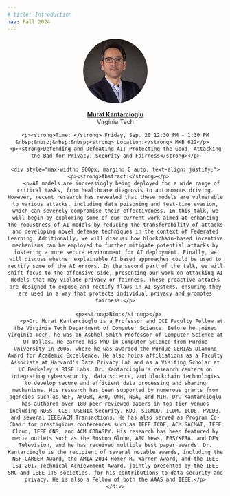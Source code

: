 ```yaml
---
# title: Introduction
nav: Fall 2024
---
```


<!-- <hr> -->








<div style="text-align: center;">
    <div class="speaker">
        <a href="https://www.kantarcioglu.net/" target="_blank">
            <img src="../images/24fall/murat.jpeg" alt="Murat Kantarcioglu" style="border-radius: 50%; width: 150px; height: 150px;">
        </a>
        <p><strong><a href="https://www.kantarcioglu.net/" target="_blank" class="speaker-link">Murat Kantarcioglu</a></strong><br>Virginia Tech</p>
    </div>
    
    <p><strong>Time: </strong> Friday, Sep. 20 12:30 PM - 1:30 PM &nbsp;&nbsp;&nbsp;&nbsp;<strong> Location:</strong> MKB 622</p>  
    <p><strong>Defending and Defeating AI: Protecting the Good, Attacking the Bad for Privacy, Security and Fairness</strong></p>

    <div style="max-width: 800px; margin: 0 auto; text-align: justify;">
        <p><strong>Abstract:</strong></p>  
        <p>AI models are increasingly being deployed for a wide range of critical tasks, from healthcare diagnosis to autonomous driving. However, recent research has revealed that these models are vulnerable to various attacks, including data poisoning and test-time evasion, which can severely compromise their effectiveness. In this talk, we will begin by exploring some of our current work aimed at enhancing the robustness of AI models by reducing the transferability of attacks and developing novel defense techniques in the context of Federated Learning. Additionally, we will discuss how blockchain-based incentive mechanisms can be employed to further mitigate potential attacks by fostering a more secure environment for AI deployment. Finally, we will discuss whether explainable AI based approaches could be used to rectify some of the AI errors. In the second part of the talk, we will shift focus to the offensive side, presenting our work on attacking AI models that may violate privacy or fairness. These proactive attacks are designed to expose and rectify flaws in AI systems, ensuring they are used in a way that protects individual privacy and promotes fairness.</p>

        <p><strong>Bio:</strong></p>  
        <p>Dr. Murat Kantarcioglu is a Professor and CCI Faculty Fellow at the Virginia Tech Department of Computer Science. Before he joined Virginia Tech, he was an Asbhel Smith Professor of Computer Science at UT Dallas. He earned his PhD in Computer Science from Purdue University in 2005, where he was awarded the Purdue CERIAS Diamond Award for Academic Excellence. He also holds affiliations as a Faculty Associate at Harvard's Data Privacy Lab and as a Visiting Scholar at UC Berkeley's RISE Labs. Dr. Kantarcioglu's research centers on integrating cybersecurity, data science, and blockchain technologies to develop secure and efficient data processing and sharing mechanisms. His research has been supported by numerous grants from agencies such as NSF, AFOSR, ARO, ONR, NSA, and NIH. Dr. Kantarcioglu has authored over 180 peer-reviewed papers in top-tier venues including NDSS, CCS, USENIX Security, KDD, SIGMOD, ICDM, ICDE, PVLDB, and several IEEE/ACM Transactions. He has also served as Program Co-Chair for prestigious conferences such as IEEE ICDE, ACM SACMAT, IEEE Cloud, IEEE CNS, and ACM CODASPY. His research has been featured by media outlets such as the Boston Globe, ABC News, PBS/KERA, and DFW Television, and he has received multiple best paper awards. Dr. Kantarcioglu is the recipient of several notable awards, including the NSF CAREER Award, the AMIA 2014 Homer R. Warner Award, and the IEEE ISI 2017 Technical Achievement Award, jointly presented by the IEEE SMC and IEEE ITS societies, for his contributions to data security and privacy. He is also a Fellow of both the AAAS and IEEE.</p>
    </div>
</div>
